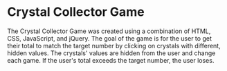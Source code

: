 # Crystal Collector Game
The Crystal Collector Game was created using a combination of HTML, CSS, JavaScript, and jQuery. The goal of the game is for the user to get their total to match the target number by clicking on crystals with different, hidden values. The crystals' values are hidden from the user and change each game. If the user's total exceeds the target number, the user loses.